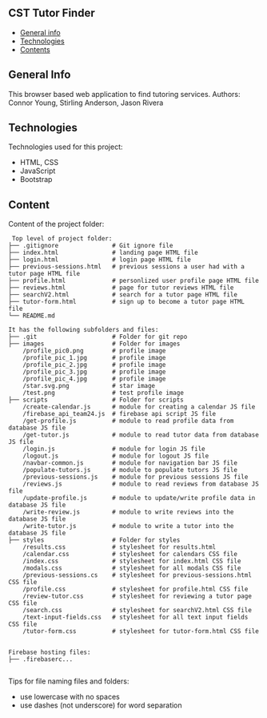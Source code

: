 ## CST Tutor Finder

* [General info](#general-info)
* [Technologies](#technologies)
* [Contents](#content)

## General Info
This browser based web application to find tutoring services.
Authors: Connor Young, Stirling Anderson, Jason Rivera
	
## Technologies
Technologies used for this project:
* HTML, CSS
* JavaScript
* Bootstrap 
	
## Content
Content of the project folder:

```
 Top level of project folder: 
├── .gitignore               # Git ignore file
├── index.html               # landing page HTML file
├── login.html               # login page HTML file
├── previous-sessions.html   # previous sessions a user had with a tutor page HTML file
├── profile.html             # personlized user profile page HTML file
├── reviews.html             # page for tutor reviews HTML file
├── searchV2.html            # search for a tutor page HTML file
├── tutor-form.html          # sign up to become a tutor page HTML file
└── README.md

It has the following subfolders and files:
├── .git                     # Folder for git repo
├── images                   # Folder for images
    /profile_pic0.png        # profile image
    /profile_pic_1.jpg       # profile image
    /profile_pic_2.jpg       # profile image
    /profile_pic_3.jpg       # profile image
    /profile_pic_4.jpg       # profile image
    /star.svg.png            # star image
    /test.png                # test profile image
├── scripts                  # Folder for scripts
    /create-calendar.js      # module for creating a calendar JS file
    /firebase_api_team24.js  # firebase api script JS file
    /get-profile.js          # module to read profile data from database JS file
    /get-tutor.js            # module to read tutor data from database JS file
    /login.js                # module for login JS file
    /logout.js               # module for logout JS file
    /navbar-common.js        # module for navigation bar JS file
    /populate-tutors.js      # module to populate tutors JS file
    /previous-sessions.js    # module for previous sessions JS file
    /reviews.js              # module to read reviews from database JS file
    /update-profile.js       # module to update/write profile data in database JS file
    /write-review.js         # module to write reviews into the database JS file
    /write-tutor.js          # module to write a tutor into the database JS file
├── styles                   # Folder for styles
    /results.css             # stylesheet for results.html
    /calendar.css            # stylesheet for calendars CSS file
    /index.css               # stylesheet for index.html CSS file
    /modals.css              # stylesheet for all modals CSS file
    /previous-sessions.cs    # stylesheet for previous-sessions.html CSS file
    /profile.css             # stylesheet for profile.html CSS file
    /review-tutor.css        # stylesheet for reviewing a tutor page CSS file
    /search.css              # stylesheet for searchV2.html CSS file
    /text-input-fields.css   # stylesheet for all text input fields CSS file
    /tutor-form.css          # stylesheet for tutor-form.html CSS file


Firebase hosting files: 
├── .firebaserc...


```

Tips for file naming files and folders:
* use lowercase with no spaces
* use dashes (not underscore) for word separation

